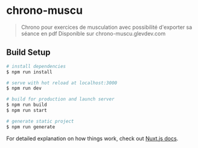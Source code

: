 # chrono-muscu

> Chrono pour exercices de musculation avec possibilité d'exporter sa séance en pdf
Disponible sur chrono-muscu.glevdev.com

## Build Setup

``` bash
# install dependencies
$ npm run install

# serve with hot reload at localhost:3000
$ npm run dev

# build for production and launch server
$ npm run build
$ npm run start

# generate static project
$ npm run generate
```

For detailed explanation on how things work, check out [Nuxt.js docs](https://nuxtjs.org).
